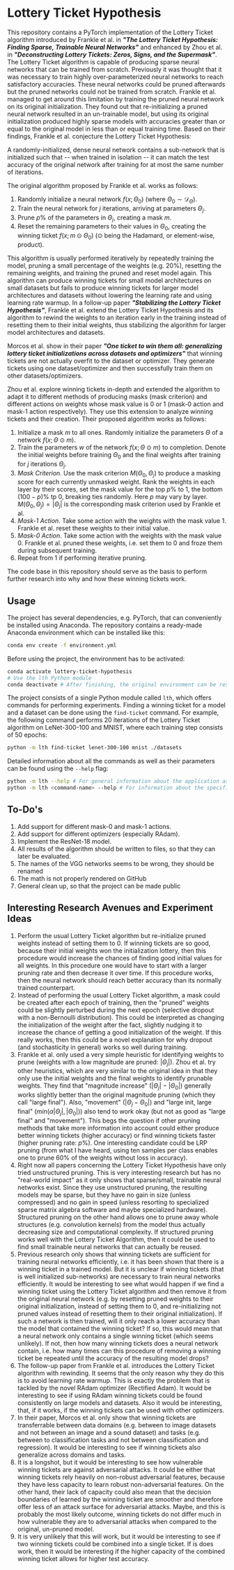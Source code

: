 # Lottery Ticket Hypothesis

This repository contains a PyTorch implementation of the Lottery Ticket algorithm introduced by Frankle et al. in **_"The Lottery Ticket Hypothesis: Finding Sparse, Trainable Neural Networks"_** and enhanced by Zhou et al. in **_"Deconstructing Lottery Tickets: Zeros, Signs, and the Supermask"_**. The Lottery Ticket algorithm is capable of producing sparse neural networks that can be trained from scratch. Previously it was thought that it was necessary to train highly over-parameterized neural networks to reach satisfactory accuracies. These neural networks could be pruned afterwards but the pruned networks could not be trained from scratch. Frankle et al. managed to get around this limitation by training the pruned neural network on its original initialization. They found out that re-initializing a pruned neural network resulted in an un-trainable model, but using its original initialization produced highly sparse models with accuracies greater than or equal to the original model in less than or equal training time. Based on their findings, Frankle et al. conjecture the Lottery Ticket Hypothesis:

>>>
A randomly-initialized, dense neural network contains a sub-network that is initialized such that -- when trained in isolation -- it can match the test accuracy of the original network after training for at most the same number of iterations.
>>>

The original algorithm proposed by Frankle et al. works as follows:

1. Randomly initialize a neural network $f(x;\Theta_0)$ (where $\Theta_0 \sim \mathcal{D}_{\Theta}$).
1. Train the neural network for $j$ iterations, arriving at parameters $\Theta_j$.
1. Prune $p\%$ of the parameters in $\Theta_j$, creating a mask $m$.
1. Reset the remaining parameters to their values in $\Theta_0$, creating the winning ticket $f(x;m \odot \Theta_0)$ ($\odot$ being the Hadamard, or element-wise, product).

This algorithm is usually performed iteratively by repeatedly training the model, pruning a small percentage of the weights (e.g. 20%), resetting the remaining weights, and training the pruned and reset model again. This algorithm can produce winning tickets for small model architectures on small datasets but fails to produce winning tickets for larger model architectures and datasets without lowering the learning rate and using learning rate warmup. In a follow-up paper **_"Stabilizing the Lottery Ticket Hypothesis"_**, Frankle et al. extend the Lottery Ticket Hypothesis and its algorithm to rewind the weights to an iteration early in the training instead of resetting them to their initial weights, thus stabilizing the algorithm for larger model architectures and datasets.

Morcos et al. show in their paper **_"One ticket to win them all: generalizing lottery ticket initializations across datasets and optimizers"_** that winning tickets are not actually overfit to the dataset or optimizer. They generate tickets using one dataset/optimizer and then successfully train them on other datasets/optimizers.

Zhou et al. explore winning tickets in-depth and extended the algorithm to adapt it to different methods of producing masks (mask criterion) and different actions on weights whose mask value is 0 or 1 (mask-0 action and mask-1 action respectively). They use this extension to analyze winning tickets and their creation. Their proposed algorithm works as follows:

1. Initialize a mask $m$ to all ones. Randomly initialize the parameters $\Theta$ of a network $f(x;\Theta \odot m)$.
1. Train the parameters $w$ of the network $f(x;\Theta \odot m)$ to completion. Denote the initial weights before training $\Theta_0$ and the final weights after training for $j$ iterations $\Theta_j$.
1. *Mask Criterion*. Use the mask criterion $M(\Theta_0, \Theta_j)$ to produce a masking score for each currently unmasked weight. Rank the weights in each layer by their scores, set the mask value for the top $p\%$ to $1$, the bottom $(100 - p)\%$ tp $0$, breaking ties randomly. Here $p$ may vary by layer. $M(\Theta_0, \Theta_j) = |\Theta_j|$ is the corresponding mask criterion used by Frankle et al.
1. *Mask-1 Action*. Take some action with the weights with the mask value $1$. Frankle et al. reset these weights to their initial value.
1. *Mask-0 Action*. Take some action with the weights with the mask value $0$. Frankle et al. pruned these weights, i.e. set them to $0$ and froze them during subsequent training.
1. Repeat from 1 if performing iterative pruning.

The code base in this repository should serve as the basis to perform further research into why and how these winning tickets work.

## Usage

The project has several dependencies, e.g. PyTorch, that can conveniently be installed using Anaconda. The repository contains a ready-made Anaconda environment which can be installed like this:

```bash
conda env create -f environment.yml
```

Before using the project, the environment has to be activated:

```bash
conda activate lottery-ticket-hypothesis
# Use the lth Python module
conda deactivate # After finishing, the original environment can be restored
```

The project consists of a single Python module called `lth`, which offers commands for performing experiments. Finding a winning ticket for a model and a dataset can be done using the `find-ticket` command. For example, the following command performs 20 iterations of the Lottery Ticket algorithm on LeNet-300-100 and MNIST, where each training step consists of 50 epochs:

```bash
python -m lth find-ticket lenet-300-100 mnist ./datasets
```

Detailed information about all the commands as well as their parameters can be found using the `--help` flag:

```bash
python -m lth --help # For general information about the application as well as a list of available commands
python -m lth <command-name> --help # For information about the specified command
```

## To-Do's

1. Add support for different mask-0 and mask-1 actions.
2. Add support for different optimizers (especially RAdam).
3. Implement the ResNet-18 model.
4. All results of the algorithm should be written to files, so that they can later be evaluated.
5. The names of the VGG networks seems to be wrong, they should be renamed
6. The math is not properly rendered on GitHub
7. General clean up, so that the project can be made public

## Interesting Research Avenues and Experiment Ideas

1. Perform the usual Lottery Ticket algorithm but re-initialize pruned weights instead of setting them to 0. If winning tickets are so good, because their initial weights won the initialization lottery, then this procedure would increase the chances of finding good initial values for all weights. In this procedure one would have to start with a larger pruning rate and then decrease it over time. If this procedure works, then the neural network should reach better accuracy than its normally trained counterpart.
1. Instead of performing the usual Lottery Ticket algorithm, a mask could be created after each epoch of training, then the "pruned" weights could be slightly perturbed during the next epoch (selective dropout with a non-Bernoulli distribution). This could be interpreted as changing the initialization of the weight after the fact, slightly nudging it to increase the chance of getting a good initialization of the weight. If this really works, then this could be a novel explanation for why dropout (and stochasticity in general) works so well during training.
1. Frankle et al. only used a very simple heuristic for identifying weights to prune (weights with a low magnitude are pruned: $|\Theta_j|$). Zhou et al. try other heuristics, which are very similar to the original idea in that they only use the initial weights and the final weights to identify prunable weights. They find that "magnitude increase" ($|\Theta_j| - |\Theta_0|$) generally works slightly better than the original magnitude pruning (which they call "large final"). Also, "movement" ($|\Theta_j - \Theta_0|$) and "large init, large final" ($min(\alpha |\Theta_j|, |\Theta_0|)$) also tend to work okay (but not as good as "large final" and "movement"). This begs the question if other pruning methods that take more information into account could either produce better winning tickets (higher accuracy) or find winning tickets faster (higher pruning rate: $p\%$). One interesting candidate could be LRP pruning (from what I have heard, using ten samples per class enables one to prune 60% of the weights without loss in accuracy).
1. Right now all papers concerning the Lottery Ticket Hypothesis have only tried unstructured pruning. This is very interesting research but has no "real-world impact" as it only shows that sparse/small, trainable neural networks exist. Since they use unstructured pruning, the resulting models may be sparse, but they have no gain in size (unless compressed) and no gain in speed (unless resorting to specialized sparse matrix algebra software and maybe specialized hardware). Structured pruning on the other hand allows one to prune away whole structures (e.g. convolution kernels) from the model thus actually decreasing size and computational complexity. If structured pruning works well with the Lottery Ticket Algorithm, then it could be used to find small trainable neural networks that can actually be reused.
1. Previous research only shows that winning tickets are sufficient for training neural networks efficiently, i.e. it has been shown that there is a winning ticket in a trained model. But it is unclear if winning tickets (that is well initialized sub-networks) are necessary to train neural networks efficiently. It would be interesting to see what would happen if we find a winning ticket using the Lottery Ticket algorithm and then remove it from the original neural network (e.g. by resetting pruned weights to their original initialization, instead of setting them to 0, and re-initializing not pruned values instead of resetting them to their original initialization). If such a network is then trained, will it only reach a lower accuracy than the model that contained the winning ticket? If so, this would mean that a neural network only contains a single winning ticket (which seems unlikely). If not, then how many winning tickets does a neural network contain, i.e. how many times can this procedure of removing a winning ticket be repeated until the accuracy of the resulting model drops?
1. The follow-up paper from Frankle et al. introduces the Lottery Ticket algorithm with rewinding. It seems that the only reason why they do this is to avoid learning rate warmup. This is exactly the problem that is tackled by the novel RAdam optimizer (Rectified Adam). It would be interesting to see if using RAdam winning tickets could be found consistently on large models and datasets. Also it would be interesting, that, if it works, if the winning tickets can be used with other optimizers.
1. In their paper, Morcos et al. only show that winning tickets are transferrable between data domains (e.g. between to image datasets and not between an image and a sound dataset) and tasks (e.g. between to classification tasks and not between classification and regression). It would be interesting to see if winning tickets also generalize across domains and tasks.
1. It is a longshot, but it would be interesting to see how vulnerable winning tickets are against adversarial attacks. It could be either that winning tickets rely heavily on non-robust adversarial features, because they have less capacity to learn robust non-adversarial features. On the other hand, their lack of capacity could also mean that the decision boundaries of learned by the winning ticket are smoother and therefore offer less of an attack surface for adversarial attacks. Maybe, and this is probably the most likely outcome, winning tickets do not differ much in how vulnerable they are to adversarial attacks when compared to the original, un-pruned model.
1. It is very unlikely that this will work, but it would be interesting to see if two winning tickets could be combined into a single ticket. If is does work, then it would be interesting if the higher capacity of the combined winning ticket allows for higher test accuracy.
